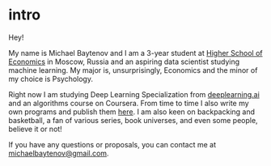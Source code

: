 # intro

Hey!

My name is Michael Baytenov and I am a 3-year student at [Higher School of Economics](https://www.hse.ru/en/) in Moscow, Russia and an aspiring data scientist studying machine learning. My major is, unsurprisingly, Economics and the minor of my choice is Psychology.

Right now I am studying Deep Learning Specialization from [deeplearning.ai](deeplearning.ai) and an algorithms course on Coursera.
From time to time I also write my own programs and publish them [here](../../../my_projects).
I am also keen on backpacking and basketball, a fan of various series, book universes, and even some people, believe it or not!

If you have any questions or proposals, you can contact me at michaelbaytenov@gmail.com.

